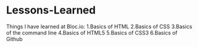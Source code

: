 # Lessons-Learned
Things I have learned at Bloc.io:
1.Basics of HTML
2.Basics of CSS
3.Basics of the command line
4.Basics of HTML5
5.Basics of CSS3
6.Basics of Github
